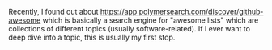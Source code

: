 Recently, I found out about https://app.polymersearch.com/discover/github-awesome which is basically a search engine for "awesome lists" which are collections of different topics (usually software-related).  If I ever want to deep dive into a topic, this is usually my first stop.
